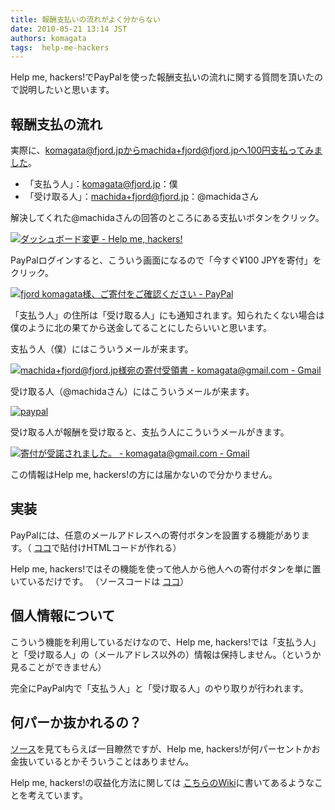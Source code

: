```yaml
---
title: 報酬支払いの流れがよく分からない
date: 2010-05-21 13:14 JST
authors: komagata
tags:  help-me-hackers 
---
```

Help me, hackers!でPayPalを使った報酬支払いの流れに関する質問を頂いたので説明したいと思います。

## 報酬支払の流れ

実際に、komagata@fjord.jpからmachida+fjord@fjord.jpへ100円支払ってみました。

- 「支払う人」：komagata@fjord.jp：僕
- 「受け取る人」：machida+fjord@fjord.jp：@machidaさん

解決してくれた@machidaさんの回答のところにある支払いボタンをクリック。

[![ダッシュボード変更 - Help me, hackers!](http://farm4.static.flickr.com/3367/4626069204_dee0012b92.jpg)](http://www.flickr.com/photos/komagata/4626069204/ "ダッシュボード変更 - Help me, hackers! by komagata, on Flickr")

PayPalログインすると、こういう画面になるので「今すぐ¥100 JPYを寄付」をクリック。

[![fjord komagata様、ご寄付をご確認ください - PayPal](http://farm5.static.flickr.com/4004/4626093808_c125cea089.jpg)](http://www.flickr.com/photos/komagata/4626093808/ "fjord komagata様、ご寄付をご確認ください - PayPal by komagata, on Flickr")

「支払う人」の住所は「受け取る人」にも通知されます。知られたくない場合は僕のように北の果てから送金してることにしたらいいと思います。

支払う人（僕）にはこういうメールが来ます。

[![machida+fjord@fjord.jp様宛の寄付受領書 - komagata@gmail.com - Gmail](http://farm4.static.flickr.com/3408/4626144276_fdf1f77784.jpg)](http://www.flickr.com/photos/komagata/4626144276/ "machida+fjord@fjord.jp様宛の寄付受領書 - komagata@gmail.com - Gmail by komagata, on Flickr")

受け取る人（@machidaさん）にはこういうメールが来ます。

[![paypal](http://farm4.static.flickr.com/3322/4626143740_02b97e4e4d.jpg)](http://www.flickr.com/photos/fjord_llc/4626143740/ "paypal by 町田 哲平（teppei machida）, on Flickr")

受け取る人が報酬を受け取ると、支払う人にこういうメールがきます。

[![寄付が受諾されました。 - komagata@gmail.com - Gmail](http://farm5.static.flickr.com/4046/4625545707_914debeb05.jpg)](http://www.flickr.com/photos/komagata/4625545707/ "寄付が受諾されました。 - komagata@gmail.com - Gmail by komagata, on Flickr")

この情報はHelp me, hackers!の方には届かないので分かりません。

## 実装

PayPalには、任意のメールアドレスへの寄付ボタンを設置する機能があります。（ [ココ](https://www.paypal.com/jp/cgi-bin/webscr?cmd=_flow&SESSION=NwtPceBNdwTwj2lqyV3qm5pe3PsXlWnDtMWi92r8hJRFGBiQ1a2CD2XMnXu&dispatch=5885d80a13c0db1f22d2300ef60a67593b79a4d03747447e6b625328d36121a1)で貼付けHTMLコードが作れる）

Help me, hackers!ではその機能を使って他人から他人への寄付ボタンを単に置いているだけです。 （ソースコードは [ココ](http://github.com/komagata/help-me-hackers/blob/master/app/views/tasks/_payment_button.html.haml)）

## 個人情報について

こういう機能を利用しているだけなので、Help me, hackers!では「支払う人」と「受け取る人」の（メールアドレス以外の）情報は保持しません。（というか見ることができません）

完全にPayPal内で「支払う人」と「受け取る人」のやり取りが行われます。

## 何パーか抜かれるの？

 [ソース](http://github.com/komagata/help-me-hackers)を見てもらえば一目瞭然ですが、Help me, hackers!が何パーセントかお金抜いているとかそういうことはありません。

Help me, hackers!の収益化方法に関しては [こちらのWiki](http://wiki.github.com/komagata/help-me-hackers/)に書いてあるようなことを考えています。
